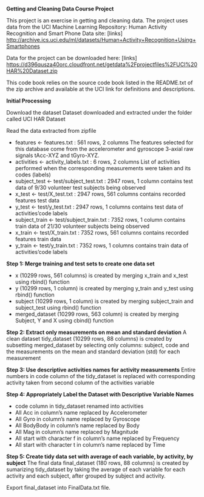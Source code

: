 **Getting and Cleaning Data Course Project**

This project is an exercise in getting and cleaning data. The project uses data from the UCI Machine Learning Repository: Human Activity Recognition and Smart Phone Data site: [links] http://archive.ics.uci.edu/ml/datasets/Human+Activity+Recognition+Using+Smartphones

Data for the project can be downloaded here: [links] https://d396qusza40orc.cloudfront.net/getdata%2Fprojectfiles%2FUCI%20HAR%20Dataset.zip

This code book relies on the source code book listed in the README.txt of the zip archive and available at the UCI link for definitions and descriptions.

**Initial Processing**

Download the dataset
Dataset downloaded and extracted under the folder called UCI HAR Dataset

Read the data extracted from zipfile

- features <- features.txt : 561 rows, 2 columns
The features selected for this database come from the accelerometer and gyroscope 3-axial raw signals tAcc-XYZ and tGyro-XYZ.
- activities <- activity_labels.txt : 6 rows, 2 columns
List of activities performed when the corresponding measurements were taken and its codes (labels)
- subject_test <- test/subject_test.txt : 2947 rows, 1 column
contains test data of 9/30 volunteer test subjects being observed
- x_test <- test/X_test.txt : 2947 rows, 561 columns
contains recorded features test data
- y_test <- test/y_test.txt : 2947 rows, 1 columns
contains test data of activities’code labels
- subject_train <- test/subject_train.txt : 7352 rows, 1 column
contains train data of 21/30 volunteer subjects being observed
- x_train <- test/X_train.txt : 7352 rows, 561 columns
contains recorded features train data
- y_train <- test/y_train.txt : 7352 rows, 1 columns
contains train data of activities’code labels

**Step 1: Merge training and test sets to create one data set**
- x (10299 rows, 561 columns) is created by merging x_train and x_test using rbind() function
- y (10299 rows, 1 column) is created by merging y_train and y_test using rbind() function
- subject (10299 rows, 1 column) is created by merging subject_train and subject_test using rbind() function
- merged_dataset (10299 rows, 563 column) is created by merging Subject, Y and X using cbind() function

**Step 2: Extract only measurements on mean and standard deviation**
A clean dataset tidy_dataset (10299 rows, 88 columns) is created by subsetting merged_dataset by selecting only columns: subject, code and the measurements on the mean and standard deviation (std) for each measurement

**Step 3: Use descriptive activities names for activity measurements**
Entire numbers in code column of the tidy_dataset is replaced with corresponding activity taken from second column of the activities variable

**Step 4: Appropriately Label the Dataset with Descriptive Variable Names**
- code column in tidy_dataset renamed into activities
- All Acc in column’s name replaced by Accelerometer
- All Gyro in column’s name replaced by Gyroscope
- All BodyBody in column’s name replaced by Body
- All Mag in column’s name replaced by Magnitude
- All start with character f in column’s name replaced by Frequency
- All start with character t in column’s name replaced by Time

**Step 5: Create tidy data set with average of each variable, by activity, by subject**
The final data final_dataset (180 rows, 88 columns) is created by sumarizing tidy_dataset by taking the average of each variable for each activity and each subject, after grouped by subject and activity.

Export final_dataset into FinalData.txt file.